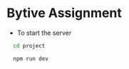 # Bytive Assignment

- To start the server 




```bash
  cd project
```


```bash
  npm run dev
```